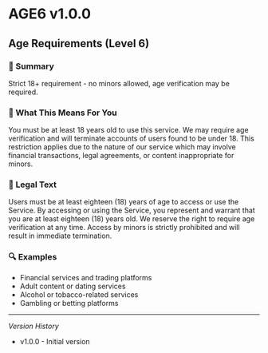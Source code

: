 # AGE6 v1.0.0

## Age Requirements (Level 6)

### 📌 Summary
Strict 18+ requirement - no minors allowed, age verification may be required.

### 👤 What This Means For You
You must be at least 18 years old to use this service. We may require age verification and will terminate accounts of users found to be under 18. This restriction applies due to the nature of our service which may involve financial transactions, legal agreements, or content inappropriate for minors.

### 📜 Legal Text
Users must be at least eighteen (18) years of age to access or use the Service. By accessing or using the Service, you represent and warrant that you are at least eighteen (18) years old. We reserve the right to require age verification at any time. Access by minors is strictly prohibited and will result in immediate termination.

### 🔍 Examples
- Financial services and trading platforms
- Adult content or dating services  
- Alcohol or tobacco-related services
- Gambling or betting platforms

---
*Version History*
- v1.0.0 - Initial version